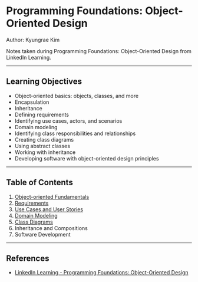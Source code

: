 # Programming Foundations: Object-Oriented Design

Author: Kyungrae Kim

Notes taken during Programming Foundations: Object-Oriented Design from LinkedIn Learning.

---

## Learning Objectives

* Object-oriented basics: objects, classes, and more
* Encapsulation
* Inheritance
* Defining requirements
* Identifying use cases, actors, and scenarios
* Domain modeling
* Identifying class responsibilities and relationships
* Creating class diagrams
* Using abstract classes
* Working with inheritance
* Developing software with object-oriented design principles

---

## Table of Contents

1. [Object-oriented Fundamentals](01-object-oriented-fundamentals/README.md)
2. [Requirements](02-requirements/README.md)
3. [Use Cases and User Stories](03-use-cases-and-user-stories/README.md)
4. [Domain Modeling](04-domain-modeling/README.md)
5. [Class Diagrams](05-class-diagrams/README.md)
6. Inheritance and Compositions
7. Software Development

---

## References

* [LinkedIn Learning - Programming Foundations: Object-Oriented Design](https://www.linkedin.com/learning/programming-foundations-object-oriented-design-3/object-oriented-thinking)

